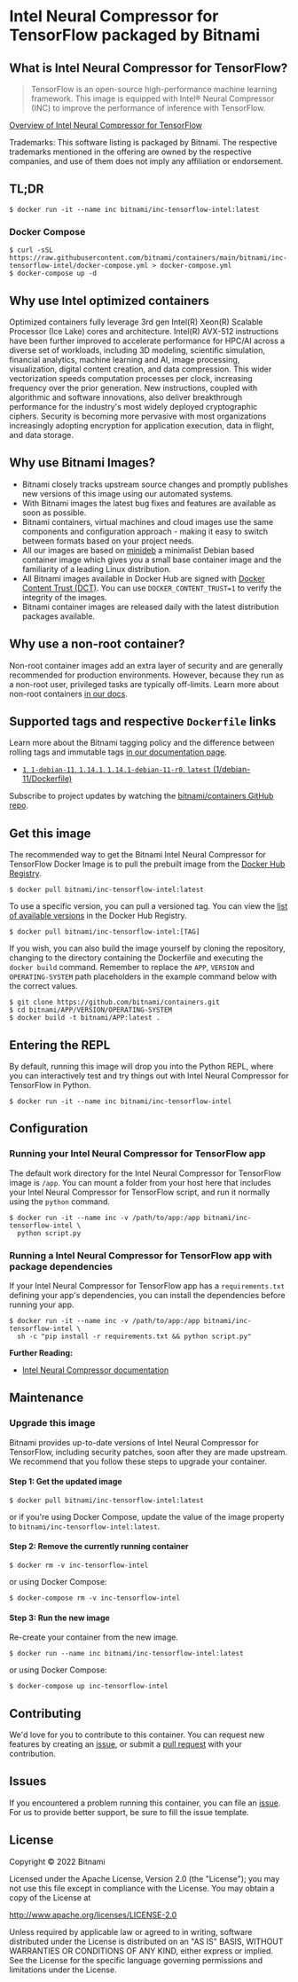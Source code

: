 # Intel Neural Compressor for TensorFlow packaged by Bitnami

## What is Intel Neural Compressor for TensorFlow?

> TensorFlow is an open-source high-performance machine learning framework. This image is equipped with Intel&reg; Neural Compressor (INC) to improve the performance of inference with TensorFlow.

[Overview of Intel Neural Compressor for TensorFlow](https://github.com/intel/neural-compressor/)

Trademarks: This software listing is packaged by Bitnami. The respective trademarks mentioned in the offering are owned by the respective companies, and use of them does not imply any affiliation or endorsement.

## TL;DR

```console
$ docker run -it --name inc bitnami/inc-tensorflow-intel:latest
```

### Docker Compose

```console
$ curl -sSL https://raw.githubusercontent.com/bitnami/containers/main/bitnami/inc-tensorflow-intel/docker-compose.yml > docker-compose.yml
$ docker-compose up -d
```
## Why use Intel optimized containers

Optimized containers fully leverage 3rd gen Intel(R) Xeon(R) Scalable Processor (Ice Lake) cores and architecture. Intel(R) AVX-512 instructions have been further improved to accelerate performance for HPC/AI across a diverse set of workloads, including 3D modeling, scientific simulation, financial analytics, machine learning and AI, image processing, visualization, digital content creation, and data compression. This wider vectorization speeds computation processes per clock, increasing frequency over the prior generation. New instructions, coupled with algorithmic and software innovations, also deliver breakthrough performance for the industry's most widely deployed cryptographic ciphers. Security is becoming more pervasive with most organizations increasingly adopting encryption for application execution, data in flight, and data storage.

## Why use Bitnami Images?

* Bitnami closely tracks upstream source changes and promptly publishes new versions of this image using our automated systems.
* With Bitnami images the latest bug fixes and features are available as soon as possible.
* Bitnami containers, virtual machines and cloud images use the same components and configuration approach - making it easy to switch between formats based on your project needs.
* All our images are based on [minideb](https://github.com/bitnami/minideb) a minimalist Debian based container image which gives you a small base container image and the familiarity of a leading Linux distribution.
* All Bitnami images available in Docker Hub are signed with [Docker Content Trust (DCT)](https://docs.docker.com/engine/security/trust/content_trust/). You can use `DOCKER_CONTENT_TRUST=1` to verify the integrity of the images.
* Bitnami container images are released daily with the latest distribution packages available.

## Why use a non-root container?

Non-root container images add an extra layer of security and are generally recommended for production environments. However, because they run as a non-root user, privileged tasks are typically off-limits. Learn more about non-root containers [in our docs](https://docs.bitnami.com/tutorials/work-with-non-root-containers/).

## Supported tags and respective `Dockerfile` links

Learn more about the Bitnami tagging policy and the difference between rolling tags and immutable tags [in our documentation page](https://docs.bitnami.com/tutorials/understand-rolling-tags-containers/).


* [`1`, `1-debian-11`, `1.14.1`, `1.14.1-debian-11-r0`, `latest` (1/debian-11/Dockerfile)](https://github.com/bitnami/containers/blob/main/bitnami/inc-tensorflow-intel/1/debian-11/Dockerfile)

Subscribe to project updates by watching the [bitnami/containers GitHub repo](https://github.com/bitnami/containers).

## Get this image

The recommended way to get the Bitnami Intel Neural Compressor for TensorFlow Docker Image is to pull the prebuilt image from the [Docker Hub Registry](https://hub.docker.com/r/bitnami/inc-tensorflow-intel).

```console
$ docker pull bitnami/inc-tensorflow-intel:latest
```

To use a specific version, you can pull a versioned tag. You can view the [list of available versions](https://hub.docker.com/r/bitnami/inc-tensorflow-intel/tags/) in the Docker Hub Registry.

```console
$ docker pull bitnami/inc-tensorflow-intel:[TAG]
```

If you wish, you can also build the image yourself by cloning the repository, changing to the directory containing the Dockerfile and executing the `docker build` command. Remember to replace the `APP`, `VERSION` and `OPERATING-SYSTEM` path placeholders in the example command below with the correct values.

```console
$ git clone https://github.com/bitnami/containers.git
$ cd bitnami/APP/VERSION/OPERATING-SYSTEM
$ docker build -t bitnami/APP:latest .
```

## Entering the REPL

By default, running this image will drop you into the Python REPL, where you can interactively test and try things out with Intel Neural Compressor for TensorFlow in Python.

```console
$ docker run -it --name inc bitnami/inc-tensorflow-intel
```

## Configuration

### Running your Intel Neural Compressor for TensorFlow app

The default work directory for the Intel Neural Compressor for TensorFlow image is `/app`. You can mount a folder from your host here that includes your Intel Neural Compressor for TensorFlow script, and run it normally using the `python` command.

```console
$ docker run -it --name inc -v /path/to/app:/app bitnami/inc-tensorflow-intel \
  python script.py
```

### Running a Intel Neural Compressor for TensorFlow app with package dependencies

If your Intel Neural Compressor for TensorFlow app has a `requirements.txt` defining your app's dependencies, you can install the dependencies before running your app.

```console
$ docker run -it --name inc -v /path/to/app:/app bitnami/inc-tensorflow-intel \
  sh -c "pip install -r requirements.txt && python script.py"
```

**Further Reading:**

  - [Intel Neural Compressor documentation](https://github.com/intel/neural-compressor/docs/stable/index.html)

## Maintenance

### Upgrade this image

Bitnami provides up-to-date versions of Intel Neural Compressor for TensorFlow, including security patches, soon after they are made upstream. We recommend that you follow these steps to upgrade your container.

#### Step 1: Get the updated image

```console
$ docker pull bitnami/inc-tensorflow-intel:latest
```

or if you're using Docker Compose, update the value of the image property to `bitnami/inc-tensorflow-intel:latest`.

#### Step 2: Remove the currently running container

```console
$ docker rm -v inc-tensorflow-intel
```

or using Docker Compose:

```console
$ docker-compose rm -v inc-tensorflow-intel
```

#### Step 3: Run the new image

Re-create your container from the new image.

```console
$ docker run --name inc bitnami/inc-tensorflow-intel:latest
```

or using Docker Compose:

```console
$ docker-compose up inc-tensorflow-intel
```

## Contributing

We'd love for you to contribute to this container. You can request new features by creating an [issue](https://github.com/bitnami/containers/issues), or submit a [pull request](https://github.com/bitnami/containers/pulls) with your contribution.

## Issues

If you encountered a problem running this container, you can file an [issue](https://github.com/bitnami/containers/issues/new/choose). For us to provide better support, be sure to fill the issue template.

## License

Copyright &copy; 2022 Bitnami

Licensed under the Apache License, Version 2.0 (the "License");
you may not use this file except in compliance with the License.
You may obtain a copy of the License at

  <http://www.apache.org/licenses/LICENSE-2.0>

Unless required by applicable law or agreed to in writing, software
distributed under the License is distributed on an "AS IS" BASIS,
WITHOUT WARRANTIES OR CONDITIONS OF ANY KIND, either express or implied.
See the License for the specific language governing permissions and
limitations under the License.
